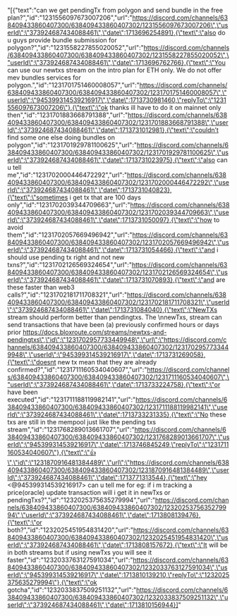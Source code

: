 "[{\"text\":\"can we get pendingTx from polygon and send bundle in the free plan?\",\"id\":\"1231556097673007206\",\"url\":\"https://discord.com/channels/638409433860407300/638409433860407302/1231556097673007206\",\"userId\":\"373924687434088461\",\"date\":1713696254891},{\"text\":\"also do u guys provide bundle submission for polygon?\",\"id\":\"1231558227855020052\",\"url\":\"https://discord.com/channels/638409433860407300/638409433860407302/1231558227855020052\",\"userId\":\"373924687434088461\",\"date\":1713696762766},{\"text\":\"You can use our newtxs stream on the intro plan for ETH only. We do not offer mev bundles services for polygon.\",\"id\":\"1231701751460008057\",\"url\":\"https://discord.com/channels/638409433860407300/638409433860407302/1231701751460008057\",\"userId\":\"945399314539216917\",\"date\":1713730981460,\"replyTo\":\"1231556097673007206\"},{\"text\":\"ok thanks ill have to do it on mainnet only then\",\"id\":\"1231701883668791388\",\"url\":\"https://discord.com/channels/638409433860407300/638409433860407302/1231701883668791388\",\"userId\":\"373924687434088461\",\"date\":1713731012981},{\"text\":\"couldn’t find some one else doing bundles on polygon\",\"id\":\"1231701929781100625\",\"url\":\"https://discord.com/channels/638409433860407300/638409433860407302/1231701929781100625\",\"userId\":\"373924687434088461\",\"date\":1713731023975},{\"text\":\"also can u tell me\",\"id\":\"1231702000446472292\",\"url\":\"https://discord.com/channels/638409433860407300/638409433860407302/1231702000446472292\",\"userId\":\"373924687434088461\",\"date\":1713731040823},{\"text\":\"sometimes i get tx that are 100 days only\",\"id\":\"1231702039344709663\",\"url\":\"https://discord.com/channels/638409433860407300/638409433860407302/1231702039344709663\",\"userId\":\"373924687434088461\",\"date\":1713731050097},{\"text\":\"how to avoid them\",\"id\":\"1231702057669496942\",\"url\":\"https://discord.com/channels/638409433860407300/638409433860407302/1231702057669496942\",\"userId\":\"373924687434088461\",\"date\":1713731054466},{\"text\":\"and i should use pending tx right and not new txns?\",\"id\":\"1231702126569324654\",\"url\":\"https://discord.com/channels/638409433860407300/638409433860407302/1231702126569324654\",\"userId\":\"373924687434088461\",\"date\":1713731070893},{\"text\":\"and are these faster than web3 calls?\",\"id\":\"1231702181711708321\",\"url\":\"https://discord.com/channels/638409433860407300/638409433860407302/1231702181711708321\",\"userId\":\"373924687434088461\",\"date\":1713731084040},{\"text\":\"NewTXs stream should perform better than pendingtxs.  The \\nnewTxs, stream can send transactions that have been (a) previously confirmed hours or days prior https://docs.bloxroute.com/streams/newtxs-and-pendingtxs\",\"id\":\"1231702957733449948\",\"url\":\"https://discord.com/channels/638409433860407300/638409433860407302/1231702957733449948\",\"userId\":\"945399314539216917\",\"date\":1713731269058},{\"text\":\"doesnt new tx mean that they are already confirmed?\",\"id\":\"1231711160534040607\",\"url\":\"https://discord.com/channels/638409433860407300/638409433860407302/1231711160534040607\",\"userId\":\"373924687434088461\",\"date\":1713733224758},{\"text\":\"or have been executed\",\"id\":\"1231711188119982141\",\"url\":\"https://discord.com/channels/638409433860407300/638409433860407302/1231711188119982141\",\"userId\":\"373924687434088461\",\"date\":1713733231335},{\"text\":\"No these txs are still in the mempool just like the pending txs stream\",\"id\":\"1231768289013661707\",\"url\":\"https://discord.com/channels/638409433860407300/638409433860407302/1231768289013661707\",\"userId\":\"945399314539216917\",\"date\":1713746845249,\"replyTo\":\"1231711160534040607\"},{\"text\":\"👍\",\"id\":\"1231870916481384489\",\"url\":\"https://discord.com/channels/638409433860407300/638409433860407302/1231870916481384489\",\"userId\":\"373924687434088461\",\"date\":1713771313544},{\"text\":\"hey <@945399314539216917> can u tell me for eg: if i m tracking a price(oracle) update transaction will i get it in newTxs or pendingTxs?\",\"id\":\"1232025375635279994\",\"url\":\"https://discord.com/channels/638409433860407300/638409433860407302/1232025375635279994\",\"userId\":\"373924687434088461\",\"date\":1713808139476},{\"text\":\"or both?\",\"id\":\"1232025451954831420\",\"url\":\"https://discord.com/channels/638409433860407300/638409433860407302/1232025451954831420\",\"userId\":\"373924687434088461\",\"date\":1713808157672},{\"text\":\"It will be in both streams but if using newTxs you will see it faster\",\"id\":\"1232033763127591034\",\"url\":\"https://discord.com/channels/638409433860407300/638409433860407302/1232033763127591034\",\"userId\":\"945399314539216917\",\"date\":1713810139210,\"replyTo\":\"1232025375635279994\"},{\"text\":\"ok gotcha\",\"id\":\"1232033837509251132\",\"url\":\"https://discord.com/channels/638409433860407300/638409433860407302/1232033837509251132\",\"userId\":\"373924687434088461\",\"date\":1713810156944}]"